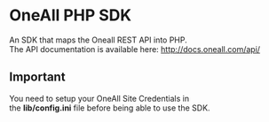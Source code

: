 # OneAll PHP SDK
An SDK that maps the Oneall REST API into PHP.<br />
The API documentation is available here:
http://docs.oneall.com/api/

## Important
You need to setup your OneAll Site Credentials in<br /> 
the <b>lib/config.ini</b> file before being able to use the SDK.
